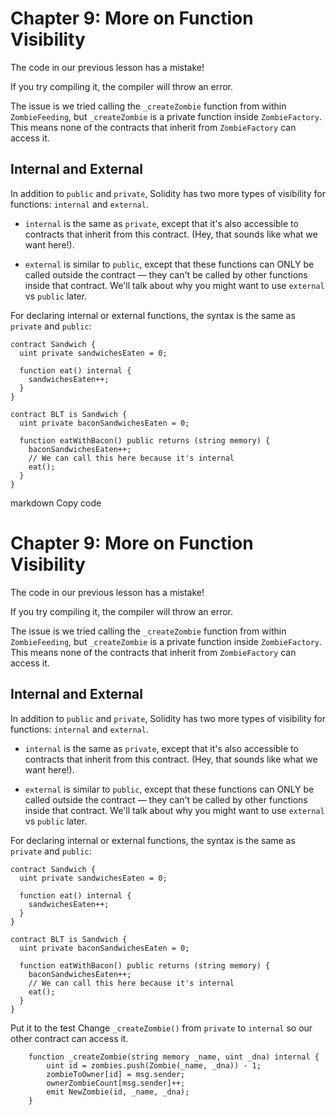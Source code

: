 # Chapter 9: More on Function Visibility

The code in our previous lesson has a mistake!

If you try compiling it, the compiler will throw an error.

The issue is we tried calling the `_createZombie` function from within `ZombieFeeding`, but `_createZombie` is a private function inside `ZombieFactory`. This means none of the contracts that inherit from `ZombieFactory` can access it.

## Internal and External

In addition to `public` and `private`, Solidity has two more types of visibility for functions: `internal` and `external`.

- `internal` is the same as `private`, except that it's also accessible to contracts that inherit from this contract. (Hey, that sounds like what we want here!).

- `external` is similar to `public`, except that these functions can ONLY be called outside the contract — they can't be called by other functions inside that contract. We'll talk about why you might want to use `external` vs `public` later.

For declaring internal or external functions, the syntax is the same as `private` and `public`:

```solidity
contract Sandwich {
  uint private sandwichesEaten = 0;

  function eat() internal {
    sandwichesEaten++;
  }
}

contract BLT is Sandwich {
  uint private baconSandwichesEaten = 0;

  function eatWithBacon() public returns (string memory) {
    baconSandwichesEaten++;
    // We can call this here because it's internal
    eat();
  }
}
```


markdown
Copy code
# Chapter 9: More on Function Visibility

The code in our previous lesson has a mistake!

If you try compiling it, the compiler will throw an error.

The issue is we tried calling the `_createZombie` function from within `ZombieFeeding`, but `_createZombie` is a private function inside `ZombieFactory`. This means none of the contracts that inherit from `ZombieFactory` can access it.

## Internal and External

In addition to `public` and `private`, Solidity has two more types of visibility for functions: `internal` and `external`.

- `internal` is the same as `private`, except that it's also accessible to contracts that inherit from this contract. (Hey, that sounds like what we want here!).

- `external` is similar to `public`, except that these functions can ONLY be called outside the contract — they can't be called by other functions inside that contract. We'll talk about why you might want to use `external` vs `public` later.

For declaring internal or external functions, the syntax is the same as `private` and `public`:

```solidity
contract Sandwich {
  uint private sandwichesEaten = 0;

  function eat() internal {
    sandwichesEaten++;
  }
}

contract BLT is Sandwich {
  uint private baconSandwichesEaten = 0;

  function eatWithBacon() public returns (string memory) {
    baconSandwichesEaten++;
    // We can call this here because it's internal
    eat();
  }
}
```
Put it to the test
Change `_createZombie()` from `private` to `internal` so our other contract can access it.

```solidity
    function _createZombie(string memory _name, uint _dna) internal {
        uint id = zombies.push(Zombie(_name, _dna)) - 1;
        zombieToOwner[id] = msg.sender;
        ownerZombieCount[msg.sender]++;
        emit NewZombie(id, _name, _dna);
    }
```
